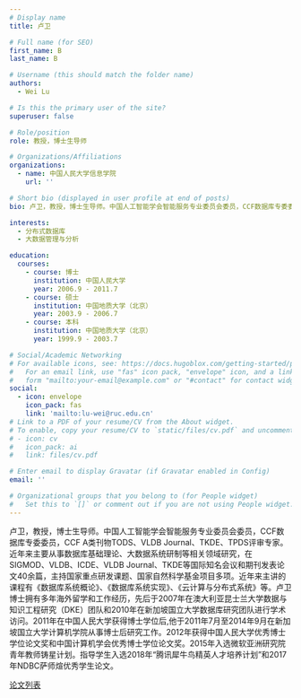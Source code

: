 ```yaml
---
# Display name
title: 卢卫

# Full name (for SEO)
first_name: B
last_name: B

# Username (this should match the folder name)
authors:
  - Wei Lu

# Is this the primary user of the site?
superuser: false

# Role/position
role: 教授，博士生导师

# Organizations/Affiliations
organizations:
  - name: 中国人民大学信息学院
    url: ''

# Short bio (displayed in user profile at end of posts)
bio: 卢卫，教授，博士生导师。中国人工智能学会智能服务专业委员会委员，CCF数据库专委委员，CCF A类刊物TODS、VLDB Journal、TKDE、TPDS评审专家。近年来主要从事数据库基础理论、大数据系统研制等相关领域研究，在SIGMOD、VLDB、ICDE、VLDB Journal、TKDE等国际知名会议和期刊发表论文40余篇，主持国家重点研发课题、国家自然科学基金项目多项。近年来主讲的课程有《数据库系统概论》、《数据库系统实现》、《云计算与分布式系统》等。卢卫博士拥有多年海外留学和工作经历，先后于2007年在澳大利亚昆士兰大学数据与知识工程研究（DKE）团队和2010年在新加坡国立大学数据库研究团队进行学术访问。2011年在中国人民大学获得博士学位后,他于2011年7月至2014年9月在新加坡国立大学计算机学院从事博士后研究工作。2012年获得中国人民大学优秀博士学位论文奖和中国计算机学会优秀博士学位论文奖。2015年入选微软亚洲研究院青年教师铸星计划。指导学生入选2018年“腾讯犀牛鸟精英人才培养计划”和2017年NDBC萨师煊优秀学生论文。

interests:
  - 分布式数据库
  - 大数据管理与分析

education:
  courses:
    - course: 博士
      institution: 中国人民大学
      year: 2006.9 - 2011.7
    - course: 硕士
      institution: 中国地质大学（北京）
      year: 2003.9 - 2006.7
    - course: 本科
      institution: 中国地质大学（北京）
      year: 1999.9 - 2003.7

# Social/Academic Networking
# For available icons, see: https://docs.hugoblox.com/getting-started/page-builder/#icons
#   For an email link, use "fas" icon pack, "envelope" icon, and a link in the
#   form "mailto:your-email@example.com" or "#contact" for contact widget.
social:
  - icon: envelope
    icon_pack: fas
    link: 'mailto:lu-wei@ruc.edu.cn'
# Link to a PDF of your resume/CV from the About widget.
# To enable, copy your resume/CV to `static/files/cv.pdf` and uncomment the lines below.
# - icon: cv
#   icon_pack: ai
#   link: files/cv.pdf

# Enter email to display Gravatar (if Gravatar enabled in Config)
email: ''

# Organizational groups that you belong to (for People widget)
#   Set this to `[]` or comment out if you are not using People widget.
---
```

卢卫，教授，博士生导师。中国人工智能学会智能服务专业委员会委员，CCF数据库专委委员，CCF A类刊物TODS、VLDB Journal、TKDE、TPDS评审专家。近年来主要从事数据库基础理论、大数据系统研制等相关领域研究，在SIGMOD、VLDB、ICDE、VLDB Journal、TKDE等国际知名会议和期刊发表论文40余篇，主持国家重点研发课题、国家自然科学基金项目多项。近年来主讲的课程有《数据库系统概论》、《数据库系统实现》、《云计算与分布式系统》等。卢卫博士拥有多年海外留学和工作经历，先后于2007年在澳大利亚昆士兰大学数据与知识工程研究（DKE）团队和2010年在新加坡国立大学数据库研究团队进行学术访问。2011年在中国人民大学获得博士学位后,他于2011年7月至2014年9月在新加坡国立大学计算机学院从事博士后研究工作。2012年获得中国人民大学优秀博士学位论文奖和中国计算机学会优秀博士学位论文奖。2015年入选微软亚洲研究院青年教师铸星计划。指导学生入选2018年“腾讯犀牛鸟精英人才培养计划”和2017年NDBC萨师煊优秀学生论文。

[论文列表](https://rucdbmslab.github.io/papers-wei-lu)
